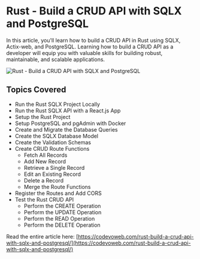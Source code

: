 # Rust - Build a CRUD API with SQLX and PostgreSQL

In this article, you'll learn how to build a CRUD API in Rust using SQLX, Actix-web, and PostgreSQL. Learning how to build a CRUD API as a developer will equip you with valuable skills for building robust, maintainable, and scalable applications.

![Rust - Build a CRUD API with SQLX and PostgreSQL](https://codevoweb.com/wp-content/uploads/2023/01/Rust-Build-a-CRUD-API-with-SQLX-and-PostgreSQL.webp)

## Topics Covered

- Run the Rust SQLX Project Locally
- Run the Rust SQLX API with a React.js App
- Setup the Rust Project
- Setup PostgreSQL and pgAdmin with Docker
- Create and Migrate the Database Queries
- Create the SQLX Database Model
- Create the Validation Schemas
- Create CRUD Route Functions
    - Fetch All Records
    - Add New Record
    - Retrieve a Single Record
    - Edit an Existing Record
    - Delete a Record
    - Merge the Route Functions
- Register the Routes and Add CORS
- Test the Rust CRUD API
    - Perform the CREATE Operation
    - Perform the UPDATE Operation
    - Perform the READ Operation
    - Perform the DELETE Operation


Read the entire article here: [https://codevoweb.com/rust-build-a-crud-api-with-sqlx-and-postgresql/](https://codevoweb.com/rust-build-a-crud-api-with-sqlx-and-postgresql/)

